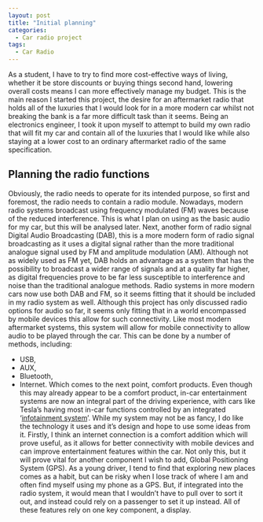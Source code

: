 ```yaml
---
layout: post
title: "Initial planning"
categories:
  - Car radio project
tags:
  - Car Radio
---
```


As a student, I have to try to find more cost-effective ways of living, whether it be store discounts or buying things second hand, lowering overall costs means I can more effectively manage my budget. This is the main reason I started this project, the desire for an aftermarket radio that holds all of the luxuries that I would look for in a more modern car whilst not breaking the bank is a far more difficult task than it seems. Being an electronics engineer, I took it upon myself to attempt to build my own radio that will fit my car and contain all of the luxuries that I would like while also staying at a lower cost to an ordinary aftermarket radio of the same specification.
<!--more-->
## Planning the radio functions
Obviously, the radio needs to operate for its intended purpose, so first and foremost, the radio needs to contain a radio module. Nowadays, modern radio systems broadcast using frequency modulated (FM) waves because of the reduced interference. This is what I plan on using as the basic audio for my car,  but this will be analysed later. 
Next, another form of radio signal Digital Audio Broadcasting (DAB), this is a more modern form of radio signal broadcasting as it uses a digital signal rather than the more traditional analogue signal used by FM and amplitude modulation (AM). Although not as widely used as FM yet, DAB holds an advantage as a system that has the possibility to broadcast a wider range of signals and at a quality far higher, as digital frequencies prove to be far less susceptible to interference and noise than the traditional analogue methods. Radio systems in more modern cars now use both DAB and FM, so it seems fitting that it should be included in my radio system as well.
Although this project has only discussed radio options for audio so far, it seems only fitting that in a world encompassed by mobile devices this allow for such connectivity. Like most modern aftermarket systems, this system will allow for mobile connectivity to allow audio to be played through the car. This can be done by a number of methods, including:
* USB,
* AUX,
* Bluetooth,
* Internet.
Which comes to the next point, comfort products. Even though this may already appear to be a comfort product, in-car entertainment systems are now an integral part of the driving experience, with cars like Tesla’s having most in-car functions controlled by an integrated ‘[infotainment system](https://www.tesla.com/support/infotainment)’. While my system may not be as fancy, I do like the technology it uses and it’s design and hope to use some ideas from it.
Firstly, I think an internet connection is a comfort addition which will prove useful, as it allows for better connectivity with mobile devices and can improve entertainment features within the car. Not only this, but it will prove vital for another component I wish to add, Global Positioning System (GPS). As a young driver, I tend to find that exploring new places comes as a habit, but can be risky when I lose track of where I am and often find myself using my phone as a GPS. But, if integrated into the radio system, it would mean that I wouldn’t have to pull over to sort it out, and instead could rely on a passenger to set it up instead.
All of these features rely on one key component, a display. 

